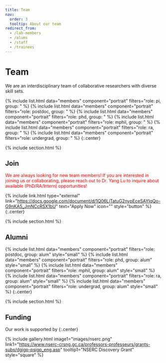 ```yaml
---
title: Team
nav:
  order: 3
  tooltip: About our team
redirect_from:
  - /lab-members
  - /alums
  - /staff
  - /trainees
---
```


# <i class="fas fa-users"></i>Team

We are an interdisciplinary team of collaborative researchers with diverse skill sets. 

{% include list.html data="members" component="portrait" filters="role: pi, group: " %}
{% include list.html data="members" component="portrait" filters="role: postdoc, group: " %}
{% include list.html data="members" component="portrait" filters="role: phd, group: " %}
{% include list.html data="members" component="portrait" filters="role: mphil, group: " %}
{% include list.html data="members" component="portrait" filters="role: ra, group: " %}
{% include list.html data="members" component="portrait" filters="role: undergrad, group: " %}
{:.center}

{% include section.html %}

## Join

<span style="color:red">We are always looking for new team members! If you are interested in joining us or collaborating, please reach out to Dr. Yang Lu to inquire about available (PhD/RA/Intern) opportunities! </span>

{% include link.html type="external" link="https://docs.google.com/document/d/1Q06LiTatuG2nvpEceSAYIqQo-G9nKA5_JmNCcRSX1bU" text="Apply Now" icon="" style="button" %}
{:.center}

{% include section.html %}

## Alumni

{% include list.html data="members" component="portrait" filters="role: postdoc, group: alum" style="small" %}
{% include list.html data="members" component="portrait" filters="role: phd, group: alum" style="small" %}
{% include list.html data="members" component="portrait" filters="role: mphil, group: alum" style="small" %}
{% include list.html data="members" component="portrait" filters="role: ra, group: alum" style="small" %}
{% include list.html data="members" component="portrait" filters="role: undergrad, group: alum" style="small" %}
{:.center}

{% include section.html %}

## Funding

Our work is supported by
{:.center}

{%
  include gallery.html
  image1="images/nserc.png"
  link1="https://www.nserc-crsng.gc.ca/professors-professeurs/grants-subs/dgigp-psigp_eng.asp"
  tooltip1="NSERC Discovery Grant"
  style="square"
%}
